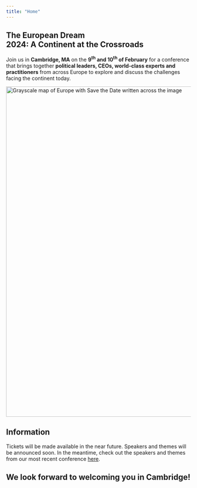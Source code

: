 ```yaml
---
title: "Home"
---
```


## <span class='frontline-europe'>The European Dream</span><br>2024: A Continent at the Crossroads

Join us in **Cambridge, MA** on the **9<sup>th</sup> and 10<sup>th</sup> of February** for a conference that brings together **political leaders, CEOs, world-class experts and practitioners** from across Europe to explore and discuss the challenges facing the continent today.

<img src="save-the-date.png" alt="Grayscale map of Europe with Save the Date written across the image" width="900" class="map">

## Information

Tickets will be made available in the near future. Speakers and themes will be announced soon. In the meantime, check out the speakers and themes from our most recent conference <a href='/2023-homepage' class="2023-conferenece">here</a>.

## We look forward to welcoming you in Cambridge!
